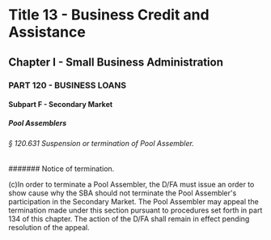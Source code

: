 
# Title 13 - Business Credit and Assistance
## Chapter I - Small Business Administration
### PART 120 - BUSINESS LOANS
#### Subpart F - Secondary Market
##### Pool Assemblers
###### § 120.631 Suspension or termination of Pool Assembler.
####### Notice of termination.

(c)In order to terminate a Pool Assembler, the D/FA must issue an order to show cause why the SBA should not terminate the Pool Assembler's participation in the Secondary Market. The Pool Assembler may appeal the termination made under this section pursuant to procedures set forth in part 134 of this chapter. The action of the D/FA shall remain in effect pending resolution of the appeal.
